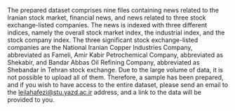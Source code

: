 The prepared dataset comprises nine files containing news related to the Iranian stock market, financial news, and news related to three stock exchange-listed companies. The news is indexed with three different indices, namely the overall stock market index, the industrial index, and the stock company index. The three significant stock exchange-listed companies are the National Iranian Copper Industries Company, abbreviated as Fameli, Amir Kabir Petrochemical Company, abbreviated as Shekabir, and Bandar Abbas Oil Refining Company, abbreviated as Shebandar in Tehran stock exchange. Due to the large volume of data, it is not possible to upload all of them. Therefore, a sample has been prepared, and if you wish to have access to the entire dataset, please send an email to the leilahafezi@stu.yazd.ac.ir address, and a link to the data will be provided to you.
